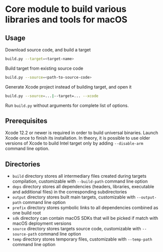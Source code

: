 # Core module to build various libraries and tools for macOS

## Usage

Download source code, and build a target

```sh
build.py --target=<target-name>
```

Build target from existing source code

```sh
build.py --source=<path-to-source-code>
```

Generate Xcode project instead of building target, and open it

```sh
build.py --source=...|--target=... --xcode
```

Run `build.py` without arguments for complete list of options.

## Prerequisites

Xcode 12.2 or newer is required in order to build universal binaries. Launch Xcode once to finish its installation. In theory, it is possible to use older versions of Xcode to build Intel target only by adding `--disable-arm` command line option.

## Directories

* `build` directory stores all intermediary files created during targets compilation, customizable with `--build-path` command line option
* `deps` directory stores all dependencies (headers, libraries, executable and additional files) in the corresponding subdirectories
* `output` directory stores built main targets, customizable with `--output-path` command line option
* `prefix` directory stores symbolic links to all dependencies combined as one build root
* `sdk` directory can contain macOS SDKs that will be picked if match with macOS deployment versions
* `source` directory stores targets source code, customizable with `--source-path` command line option
* `temp` directory stores temporary files, customizable with `--temp-path` command line option
